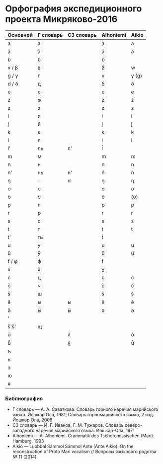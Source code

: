 ﻿# Орфография экспедиционного проекта Микряково-2016

Основной | Г словарь | СЗ словарь | Alhoniemi | Aikio
---------|-----------|------------|-----------|------
a | а |  | a | a
ä | ӓ |  | ä | ä
b | б |  | b | 
v / β | в |  | β | w
g / γ | г |  | γ | γ (g)
d / δ | д |  | δ | δ
e | е |  | e | e
ž | ж |  | ž | ž
z | з |  | z | z
i | и |  | i | i
j | й |  | j | j
k | к |  | k | k
l | л |  | l | l
l' | ль | л' | ĺ | 
m | м |  | m | m
n | н |  | n | n
n' | нь | н' | ń | ń
ŋ | - | ҥ | ŋ | ŋ
o | о |  | o | o
ö | ӧ |  | ö | (ö)
p | п |  | p | p
r | р |  | r | r
s | с |  | s | s
t | т |  | t | t
t' | ть |  | t́ | 
u | у |  | u | u
ü | ӱ |  | ü | ü
f / φ | ф |  | f | 
x | х |  | χ | 
c | ц |  | c | c
č | ч |  | č | č
š | ш |  | š | š
ə̑ | ы | ы | ə̑ | ə̑
ə̈ | ӹ | ӹ | ə | ə
' |  |  |  | 
š'š' | щ |  |  | 
ŭ |  | ʎ |  | ŏ
ü̆ |  | ʎ̤ |  | ü̆
 | ъ |  |  | 
 | ь |  |  | 
 | э |  |  | 
 | ю |  |  | 
 | я |  |  | 

 
### Библиография
* Г словарь — А. А. Саваткова. Словарь горного наречия марийского языка. Йошкар Ола, 1981; Словарь горномарийского языка, 2 изд. Йошкар Ола, 2008
* СЗ словарь — И. Г. Иванов, Г. М. Тужаров. Словарь северо-западного наречия марийского языка. Йошкар-Ола, 1971
* Alhoniemi — A. Alhoniemi. Grammatik des Tscheremissischen (Mari). Hamburg, 1993
* Aikio — Luobbal Sámmol Sámmol Ánte (Ante Aikio). On the reconstruction of Proto Mari vocalism // Вопросы языкового родства № 11 (2014)
